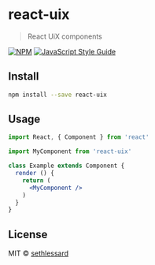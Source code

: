 # react-uix

> React UiX components

[![NPM](https://img.shields.io/npm/v/react-uix.svg)](https://www.npmjs.com/package/react-uix) [![JavaScript Style Guide](https://img.shields.io/badge/code_style-standard-brightgreen.svg)](https://standardjs.com)

## Install

```bash
npm install --save react-uix
```

## Usage

```jsx
import React, { Component } from 'react'

import MyComponent from 'react-uix'

class Example extends Component {
  render () {
    return (
      <MyComponent />
    )
  }
}
```

## License

MIT © [sethlessard](https://github.com/sethlessard)
